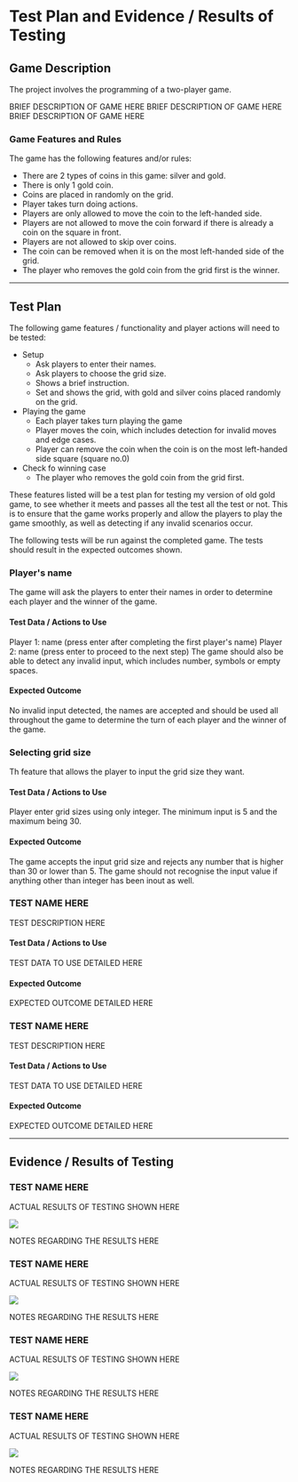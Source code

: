 # Test Plan and Evidence / Results of Testing

## Game Description

The project involves the programming of a two-player game.

BRIEF DESCRIPTION OF GAME HERE
BRIEF DESCRIPTION OF GAME HERE
BRIEF DESCRIPTION OF GAME HERE

### Game Features and Rules

The game has the following features and/or rules:

- There are 2 types of coins in this game: silver and gold.
- There is only 1 gold coin.
- Coins are placed in randomly on the grid.
- Player takes turn doing actions.
- Players are only allowed to move the coin to the left-handed side.
- Players are not allowed to move the coin forward if there is already a coin on the square in front.
- Players are not allowed to skip over coins.
- The coin can be removed when it is on the most left-handed side of the grid.
- The player who removes the gold coin from the grid first is the winner.

---

## Test Plan

The following game features / functionality and player actions will need to be tested:

- Setup
  - Ask players to enter their names.
  - Ask players to choose the grid size.
  - Shows a brief instruction.
  - Set and shows the grid, with gold and silver coins placed randomly on the grid.
- Playing the game
  - Each player takes turn playing the game
  - Player moves the coin, which includes detection for invalid moves and edge cases.
  - Player can remove the coin when the coin is on the most left-handed side square (square no.0)
- Check fo winning case
  - The player who removes the gold coin from the grid first.

These features listed will be a test plan for testing my version of old gold game, to see whether it meets and passes all the test all the test or not. This is 
to ensure that the game works properly and allow the players to play the game smoothly, as well as detecting if any invalid scenarios occur.


The following tests will be run against the completed game. The tests should result in the expected outcomes shown.


### Player's name

The game will ask the players to enter their names in order to determine each player and the winner of the game.

#### Test Data / Actions to Use

Player 1: name (press enter after completing the first player's name)
Player 2: name (press enter to proceed to the next step)
The game should also be able to detect any invalid input, which includes number, symbols or empty spaces.

#### Expected Outcome

No invalid input detected, the names are accepted and should be used all throughout the game to determine the turn of each player and the winner of the game.



### Selecting grid size

Th feature that allows the player to input the grid size they want.

#### Test Data / Actions to Use

Player enter grid sizes using only integer. The minimum input is 5 and the maximum being 30.

#### Expected Outcome

The game accepts the input grid size and rejects any number that is higher than 30 or lower than 5. The game should not recognise the input value if 
anything other than integer has been inout as well.


### TEST NAME HERE

TEST DESCRIPTION HERE

#### Test Data / Actions to Use

TEST DATA TO USE DETAILED HERE

#### Expected Outcome

EXPECTED OUTCOME DETAILED HERE


### TEST NAME HERE

TEST DESCRIPTION HERE

#### Test Data / Actions to Use

TEST DATA TO USE DETAILED HERE

#### Expected Outcome

EXPECTED OUTCOME DETAILED HERE


---


## Evidence / Results of Testing

### TEST NAME HERE

ACTUAL RESULTS OF TESTING SHOWN HERE

![](images/placeholder.jpg)

NOTES REGARDING THE RESULTS HERE


### TEST NAME HERE

ACTUAL RESULTS OF TESTING SHOWN HERE

![](images/placeholder.jpg)

NOTES REGARDING THE RESULTS HERE


### TEST NAME HERE

ACTUAL RESULTS OF TESTING SHOWN HERE

![](images/placeholder.jpg)

NOTES REGARDING THE RESULTS HERE


### TEST NAME HERE

ACTUAL RESULTS OF TESTING SHOWN HERE

![](images/placeholder.jpg)

NOTES REGARDING THE RESULTS HERE

